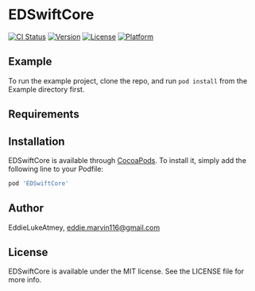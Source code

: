 # EDSwiftCore

[![CI Status](https://img.shields.io/travis/EddieLukeAtmey/EDSwiftCore.svg?style=flat)](https://travis-ci.org/EddieLukeAtmey/EDSwiftCore)
[![Version](https://img.shields.io/cocoapods/v/EDSwiftCore.svg?style=flat)](https://cocoapods.org/pods/EDSwiftCore)
[![License](https://img.shields.io/cocoapods/l/EDSwiftCore.svg?style=flat)](https://cocoapods.org/pods/EDSwiftCore)
[![Platform](https://img.shields.io/cocoapods/p/EDSwiftCore.svg?style=flat)](https://cocoapods.org/pods/EDSwiftCore)

## Example

To run the example project, clone the repo, and run `pod install` from the Example directory first.

## Requirements

## Installation

EDSwiftCore is available through [CocoaPods](https://cocoapods.org). To install
it, simply add the following line to your Podfile:

```ruby
pod 'EDSwiftCore'
```

## Author

EddieLukeAtmey, eddie.marvin116@gmail.com

## License

EDSwiftCore is available under the MIT license. See the LICENSE file for more info.
